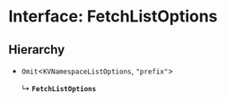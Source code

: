 # Interface: FetchListOptions

## Hierarchy

- `Omit`<`KVNamespaceListOptions`, ``"prefix"``\>

  ↳ **`FetchListOptions`**
